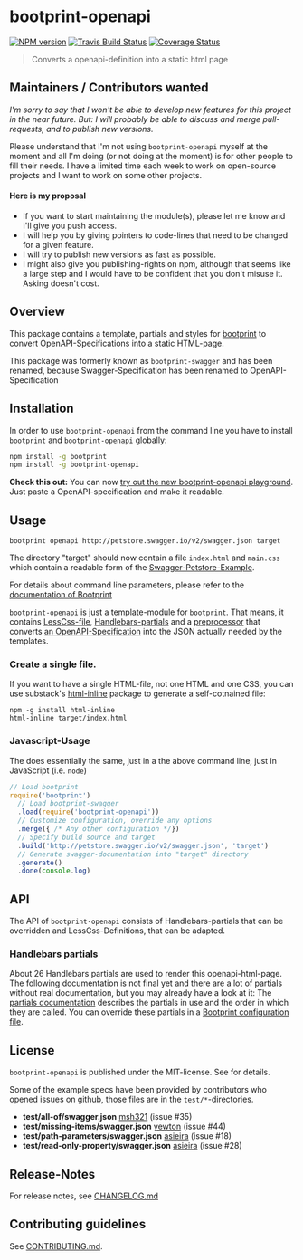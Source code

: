 # bootprint-openapi 

[![NPM version](https://badge.fury.io/js/bootprint-openapi.svg)](http://badge.fury.io/js/bootprint-openapi)
     [![Travis Build Status](https://travis-ci.org/bootprint/bootprint-openapi.svg?branch=master)](https://travis-ci.org/bootprint/bootprint-openapi)
   [![Coverage Status](https://img.shields.io/coveralls/bootprint/bootprint-openapi.svg)](https://coveralls.io/r/bootprint/bootprint-openapi)


> Converts a openapi-definition into a static html page

## Maintainers / Contributors wanted

*I'm sorry to say that I won't be able to develop new features for this project in the near future. 
But: I will probably be able to discuss and merge pull-requests, and to publish new versions.*

Please understand that I'm not using `bootprint-openapi` myself at the moment and all I'm doing (or not doing 
at the moment) is for other people to fill their needs. I have a limited time each week to work on open-source
projects and I want to work on some other projects.

#### Here is my proposal

* If you want to start maintaining the module(s), please let me know and I'll give you push access.
* I will help you by giving pointers to code-lines that need to be changed for a given feature.
* I will try to publish new versions as fast as possible.
* I might also give you publishing-rights on npm, although that seems like a large step and I would have to 
  be confident that you don't misuse it. Asking doesn't cost.

## Overview

This package contains a template, partials and styles for [bootprint](http://npmjs.com/bootprint) to convert
OpenAPI-Specifications into a static HTML-page.

This package was formerly known as `bootprint-swagger` and has been renamed, because 
Swagger-Specification has been renamed to OpenAPI-Specification
## Installation

In order to use `bootprint-openapi` from the command line
you have to install `bootprint` and `bootprint-openapi` globally:

```bash
npm install -g bootprint
npm install -g bootprint-openapi
```

**Check this out:** You can now [try out the new bootprint-openapi playground](http://bootprint.knappmeier.de/).
Just paste a OpenAPI-specification and make it readable. 


## Usage

```
bootprint openapi http://petstore.swagger.io/v2/swagger.json target
```

The directory "target" should now contain a file `index.html` and `main.css` which contain a readable
form of the [Swagger-Petstore-Example](http://petstore.swagger.io/).

For details about command line parameters, please refer to the
[documentation of Bootprint](https://github.com/nknapp/bootprint)

`bootprint-openapi` is just a template-module for `bootprint`. That means, it contains
[LessCss-file](less), [Handlebars-partials](handlebars/partials) and a
[preprocessor](lib/preprocessor.js) that converts
[an OpenAPI-Specification](http://openapis.org) into the JSON actually needed by the templates.

### Create a single file.

If you want to have a single HTML-file, not one HTML and one CSS, you can use substack's [html-inline](https://github.com/substack/html-inline)
package to generate a self-cotnained file:

```
npm -g install html-inline
html-inline target/index.html
```



### Javascript-Usage

The does essentially the same, just in a the above command line, just in JavaScript (i.e. `node`)

```js
// Load bootprint
require('bootprint')
  // Load bootprint-swagger
  .load(require('bootprint-openapi'))
  // Customize configuration, override any options
  .merge({ /* Any other configuration */})
  // Specify build source and target
  .build('http://petstore.swagger.io/v2/swagger.json', 'target')
  // Generate swagger-documentation into "target" directory
  .generate()
  .done(console.log)
```

## API

The API of `bootprint-openapi` consists of Handlebars-partials that can be overridden and
LessCss-Definitions, that can be adapted.

### Handlebars partials
                                               
About 26 Handlebars partials are used to render this openapi-html-page.
The following documentation is not final yet and there are a lot of partials without real documentation, but you may already have a look
at it: The [partials documentation](handlebars-partials.md) describes the partials in use
and the order in which they are called. You can override these partials in a
[Bootprint configuration file](https://github.com/nknapp/bootprint/blob/master/doc/config.md#overriding-and-adding-partials).


## License

`bootprint-openapi` is published under the MIT-license.
See []() for details.

Some of the example specs have been provided by contributors who opened issues on github,
those files are in the `test/*`-directories.

* **test/all-of/swagger.json** [msh321](https://github.com/msh321) (issue #35)
* **test/missing-items/swagger.json** [yewton](https://github.com/yewton) (issue #44)
* **test/path-parameters/swagger.json** [asieira](https://github.com/asieira) (issue #18)
* **test/read-only-property/swagger.json** [asieira](https://github.com/asieira) (issue #28)

## Release-Notes
 
For release notes, see [CHANGELOG.md](CHANGELOG.md)
 
## Contributing guidelines

See [CONTRIBUTING.md](CONTRIBUTING.md).